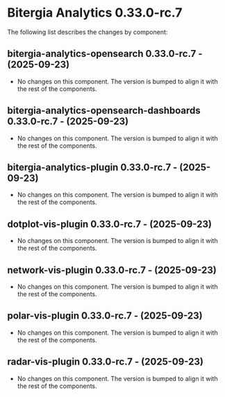 # Bitergia Analytics 0.33.0-rc.7
The following list describes the changes by component:

  ## bitergia-analytics-opensearch 0.33.0-rc.7 - (2025-09-23)
  
  * No changes on this component. The version is bumped to align it
    with the rest of the components.
  ## bitergia-analytics-opensearch-dashboards 0.33.0-rc.7 - (2025-09-23)
  
  * No changes on this component. The version is bumped to align it
    with the rest of the components.
  ## bitergia-analytics-plugin 0.33.0-rc.7 - (2025-09-23)
  
  * No changes on this component. The version is bumped to align it
    with the rest of the components.
  ## dotplot-vis-plugin 0.33.0-rc.7 - (2025-09-23)
  
  * No changes on this component. The version is bumped to align it
    with the rest of the components.
  ## network-vis-plugin 0.33.0-rc.7 - (2025-09-23)
  
  * No changes on this component. The version is bumped to align it
    with the rest of the components.
  ## polar-vis-plugin 0.33.0-rc.7 - (2025-09-23)
  
  * No changes on this component. The version is bumped to align it
    with the rest of the components.
  ## radar-vis-plugin 0.33.0-rc.7 - (2025-09-23)
  
  * No changes on this component. The version is bumped to align it
    with the rest of the components.






